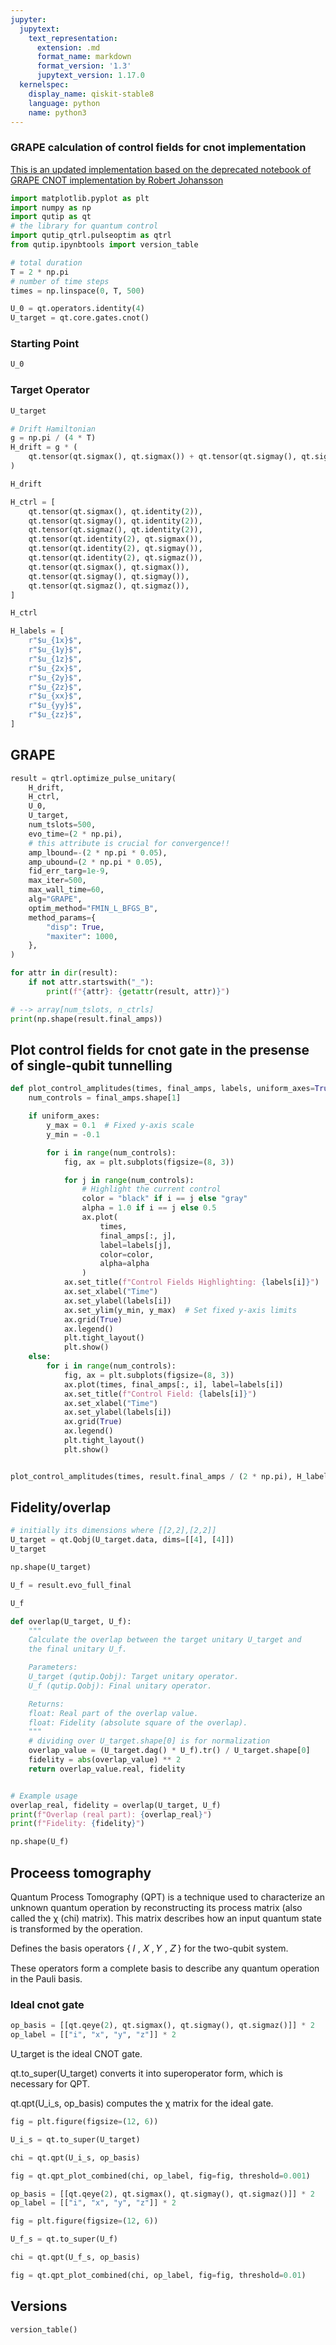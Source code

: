 ```yaml
---
jupyter:
  jupytext:
    text_representation:
      extension: .md
      format_name: markdown
      format_version: '1.3'
      jupytext_version: 1.17.0
  kernelspec:
    display_name: qiskit-stable8
    language: python
    name: python3
---
```


### GRAPE calculation of control fields for cnot implementation

[This is an updated implementation based on the deprecated notebook of GRAPE CNOT implementation by Robert Johansson](https://nbviewer.org/github/qutip/qutip-notebooks/blob/master/examples/control-grape-cnot.ipynb)

```python
import matplotlib.pyplot as plt
import numpy as np
import qutip as qt
# the library for quantum control
import qutip_qtrl.pulseoptim as qtrl
from qutip.ipynbtools import version_table
```

```python
# total duration
T = 2 * np.pi
# number of time steps
times = np.linspace(0, T, 500)
```

```python
U_0 = qt.operators.identity(4)
U_target = qt.core.gates.cnot()
```

### Starting Point

```python
U_0
```

### Target Operator

```python
U_target
```

```python
# Drift Hamiltonian
g = np.pi / (4 * T)
H_drift = g * (
    qt.tensor(qt.sigmax(), qt.sigmax()) + qt.tensor(qt.sigmay(), qt.sigmay())
)
```

```python
H_drift
```

```python
H_ctrl = [
    qt.tensor(qt.sigmax(), qt.identity(2)),
    qt.tensor(qt.sigmay(), qt.identity(2)),
    qt.tensor(qt.sigmaz(), qt.identity(2)),
    qt.tensor(qt.identity(2), qt.sigmax()),
    qt.tensor(qt.identity(2), qt.sigmay()),
    qt.tensor(qt.identity(2), qt.sigmaz()),
    qt.tensor(qt.sigmax(), qt.sigmax()),
    qt.tensor(qt.sigmay(), qt.sigmay()),
    qt.tensor(qt.sigmaz(), qt.sigmaz()),
]
```

```python
H_ctrl
```

```python
H_labels = [
    r"$u_{1x}$",
    r"$u_{1y}$",
    r"$u_{1z}$",
    r"$u_{2x}$",
    r"$u_{2y}$",
    r"$u_{2z}$",
    r"$u_{xx}$",
    r"$u_{yy}$",
    r"$u_{zz}$",
]
```

## GRAPE

```python
result = qtrl.optimize_pulse_unitary(
    H_drift,
    H_ctrl,
    U_0,
    U_target,
    num_tslots=500,
    evo_time=(2 * np.pi),
    # this attribute is crucial for convergence!!
    amp_lbound=-(2 * np.pi * 0.05),
    amp_ubound=(2 * np.pi * 0.05),
    fid_err_targ=1e-9,
    max_iter=500,
    max_wall_time=60,
    alg="GRAPE",
    optim_method="FMIN_L_BFGS_B",
    method_params={
        "disp": True,
        "maxiter": 1000,
    },
)
```

```python
for attr in dir(result):
    if not attr.startswith("_"):
        print(f"{attr}: {getattr(result, attr)}")

# --> array[num_tslots, n_ctrls]
print(np.shape(result.final_amps))
```

## Plot control fields for cnot gate in the presense of single-qubit tunnelling

```python
def plot_control_amplitudes(times, final_amps, labels, uniform_axes=True):
    num_controls = final_amps.shape[1]

    if uniform_axes:
        y_max = 0.1  # Fixed y-axis scale
        y_min = -0.1

        for i in range(num_controls):
            fig, ax = plt.subplots(figsize=(8, 3))

            for j in range(num_controls):
                # Highlight the current control
                color = "black" if i == j else "gray"
                alpha = 1.0 if i == j else 0.5
                ax.plot(
                    times,
                    final_amps[:, j],
                    label=labels[j],
                    color=color,
                    alpha=alpha
                )
            ax.set_title(f"Control Fields Highlighting: {labels[i]}")
            ax.set_xlabel("Time")
            ax.set_ylabel(labels[i])
            ax.set_ylim(y_min, y_max)  # Set fixed y-axis limits
            ax.grid(True)
            ax.legend()
            plt.tight_layout()
            plt.show()
    else:
        for i in range(num_controls):
            fig, ax = plt.subplots(figsize=(8, 3))
            ax.plot(times, final_amps[:, i], label=labels[i])
            ax.set_title(f"Control Field: {labels[i]}")
            ax.set_xlabel("Time")
            ax.set_ylabel(labels[i])
            ax.grid(True)
            ax.legend()
            plt.tight_layout()
            plt.show()


plot_control_amplitudes(times, result.final_amps / (2 * np.pi), H_labels, True)
```

## Fidelity/overlap

```python
# initially its dimensions where [[2,2],[2,2]]
U_target = qt.Qobj(U_target.data, dims=[[4], [4]])
U_target
```

```python
np.shape(U_target)
```

```python
U_f = result.evo_full_final
```

```python
U_f
```

```python
def overlap(U_target, U_f):
    """
    Calculate the overlap between the target unitary U_target and
    the final unitary U_f.

    Parameters:
    U_target (qutip.Qobj): Target unitary operator.
    U_f (qutip.Qobj): Final unitary operator.

    Returns:
    float: Real part of the overlap value.
    float: Fidelity (absolute square of the overlap).
    """
    # dividing over U_target.shape[0] is for normalization
    overlap_value = (U_target.dag() * U_f).tr() / U_target.shape[0]
    fidelity = abs(overlap_value) ** 2
    return overlap_value.real, fidelity


# Example usage
overlap_real, fidelity = overlap(U_target, U_f)
print(f"Overlap (real part): {overlap_real}")
print(f"Fidelity: {fidelity}")
```

```python
np.shape(U_f)
```

## Proceess tomography


Quantum Process Tomography (QPT) is a technique used to characterize an unknown quantum operation by reconstructing its process matrix (also called the χ (chi) matrix). This matrix describes how an input quantum state is transformed by the operation.


Defines the basis operators 
{
𝐼
,
𝑋
,
𝑌
,
𝑍
}
for the two-qubit system.

These operators form a complete basis to describe any quantum operation in the Pauli basis.


### Ideal cnot gate

```python
op_basis = [[qt.qeye(2), qt.sigmax(), qt.sigmay(), qt.sigmaz()]] * 2
op_label = [["i", "x", "y", "z"]] * 2
```

U_target is the ideal CNOT gate.

qt.to_super(U_target) converts it into superoperator form, which is necessary for QPT.

qt.qpt(U_i_s, op_basis) computes the χ matrix for the ideal gate.

```python
fig = plt.figure(figsize=(12, 6))

U_i_s = qt.to_super(U_target)

chi = qt.qpt(U_i_s, op_basis)

fig = qt.qpt_plot_combined(chi, op_label, fig=fig, threshold=0.001)
```

```python
op_basis = [[qt.qeye(2), qt.sigmax(), qt.sigmay(), qt.sigmaz()]] * 2
op_label = [["i", "x", "y", "z"]] * 2
```

```python
fig = plt.figure(figsize=(12, 6))

U_f_s = qt.to_super(U_f)

chi = qt.qpt(U_f_s, op_basis)

fig = qt.qpt_plot_combined(chi, op_label, fig=fig, threshold=0.01)
```

## Versions


```python
version_table()
```
